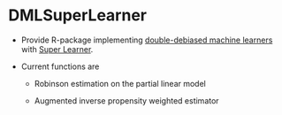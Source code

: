 # DMLSuperLearner

- Provide R-package implementing [double-debiased machine learners](https://doi.org/10.1111/ectj.12097) with [Super Learner](https://github.com/ecpolley/SuperLearner).

- Current functions are

  - Robinson estimation on the partial linear model
  
  - Augmented inverse propensity weighted estimator
